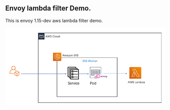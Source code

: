 ## Envoy lambda filter Demo.

This is envoy 1.15-dev aws lambda filter demo.

![架构](https://github.com/stevensu1977/envoy-lambda-demo/blob/master/architecture.png?raw=true)
